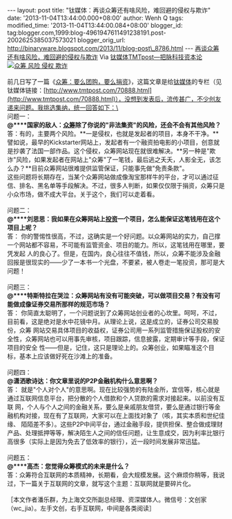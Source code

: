 --- layout: post title: "钛媒体：再谈众筹还有啥风险，难回避的侵权与欺诈"
date: '2013-11-04T13:44:00.000+08:00' author: Wenh Q tags:
modified\_time: '2013-11-04T13:44:00.084+08:00' blogger\_id:
tag:blogger.com,1999:blog-4961947611491238191.post-2002625385037573021
blogger\_orig\_url:
http://binaryware.blogspot.com/2013/11/blog-post\_8786.html ---
[再谈众筹还有啥风险，难回避的侵权与欺诈](http://www.tmtpost.com/74953.html)
Via [钛媒体TMTpost—把脉科技资本论](http://www.tmtpost.com/)
[![众筹 风险 侵权
欺诈](http://www.tmtpost.com/wp-content/uploads/2013/10/138174579686.jpg "再谈众筹风险")](http://www.tmtpost.com/wp-content/uploads/2013/10/138174579686.jpg)\
\
前几日写了一篇《[众筹：要么团购，要么捐资](http://www.tmtpost.com/70888.html)》，这篇文章是给[钛媒体](http://www.tmtpost.com/ "钛媒体")的专栏（见钛媒体链接：[http://www.tmtpost.com/70888.html](http://www.tmtpost.com/70888.html)），没想到发表后，流传甚广，不少创友递来问题。我挑选集纳，统一回答如下：\
\
问题一：\
**@****国家的敌人：[众筹](http://www.tmtpost.com/tag/%E4%BC%97%E7%AD%B9 "查看 众筹 中的全部文章")除了你说的"非法集资"的风险，还会不会有其他风险？**\
答：有的，主要两个风险。**一是侵权，也就是发起者的项目，本身不干净。**譬如说，最早的Kickstarter网站上，发起者有一个融资拍电影的小项目，创意就是抄袭了法国一部作品。这个侵权，众筹网站现在就很难解决。**另一种是"欺诈"风险，如果发起者在网站上"众筹"了一笔钱，最后逃之夭夭，人影全无，该怎么办？**目前众筹网站很难提供监管保证，只能事先做"免责条款"。\
这些问题将长期存在，当某个众筹网站做成像淘宝那样牛的平台，才可以通过征信、排名、黑名单等手段解决。不过，很多人判断，如果仅仅限于捐资，众筹只是小众市场，做不成大平台。关于这个，我们可以走着看。\
\
问题二：\
**@****刘思思：我如果在众筹网站上[投资](http://www.tmtpost.com/tag/%E6%8A%95%E8%B5%84 "查看 投资 中的全部文章")一个项目，怎么能保证这笔钱用在这个项目上呢？**\
答：
你的警惕性很高，不过，这确实是一个好问题。以众筹网站的实力，自己撑一个网站都不容易，不可能有监管资金、项目的能力。所以，这笔钱用在哪里，要凭发起
人的良心了。但是，在国内，良心往往不值钱，所以，众筹不能涉及金融回报是很现实的——少了一本书一个光盘，不要紧，被人卷走一笔投资，那可是大问题！\
\
问题三：\
**@****特斯特拉在哭泣：众筹网站有没有可能突破，可以做项目交易？有没有可能做成像证券交易所那样的规范市场？**\
答：
你简直太聪明了，一个问题说到了众筹网站创业者的心坎里。呵呵，不过，目前看，这是绝对是水中花镜中月。从理论上说，这是成立的，证券公司交易股份，众筹
网站交易具体项目的收益权，证券公司用一系列监管措施保证股权的安全性，众筹网站也可以用事先审核，项目跟踪，信息披露，定期审计等手段，保证项目的安全
性——但是，记住，这只是理论上的。众筹创业，如果瞄准这个目标，基本上应该做好死在沙滩上的准备。\
\
问题四：\
**@****潇洒歌诗达：你文章里说的P2P****金融机构什么意思啊？**\
答：
就是"个人对个人"的意思啊。现在比较强势的有陆金所，宜信等，核心就是通过互联网信息平台，把分散的个人借款和个人贷款的需求对接起来。以前没有互联
网，个人与个人之间的金融关系，要么是亲戚朋友借贷，要么是通过银行等金融机构对接，现在有了互联网，大家可以在上面找对象了（咳，其实本质和世纪佳缘、
陌陌差不多）。这些P2P中间平台，通过金融手段，提供担保、整合做成理财产品、处理抵押等等，解决陌生人之间的信任问题，让生意成交，因为利率比银行高很多（实际上是因为免去了低效率的银行），近一段时间发展非常迅猛。\
\
问题五：\
**@****高杰：您觉得众筹模式的未来是什么？**\
答：众筹符合互联网的本质精神，长期看，会大规模发展。这个麻烦你稍等，我说过，下一篇关于互联网的文章，就写这个主题：互联网就是要碎片化。\
\
［本文作者潘乐群，为上海文交所副总经理、资深媒体人。微信号：文创家（wc\_jia）。左手文创，右手互联网，中间是各类阅读］
